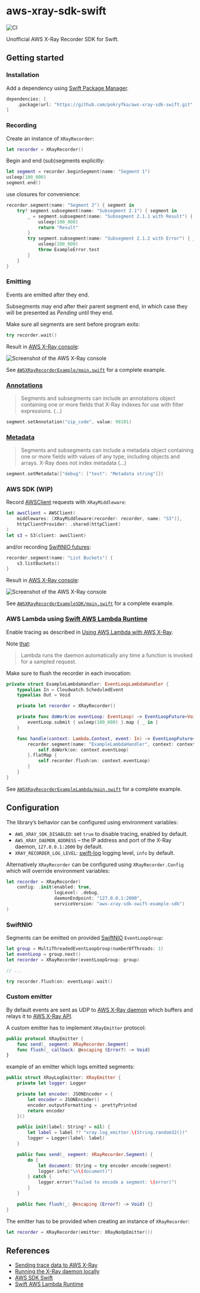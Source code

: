 # aws-xray-sdk-swift

![CI](https://github.com/pokryfka/aws-xray-sdk-swift/workflows/CI/badge.svg)

Unofficial AWS X-Ray Recorder SDK for Swift.

## Getting started

### Installation

Add a dependency using [Swift Package Manager](https://swift.org/package-manager/).

```swift
dependencies: [
    .package(url: "https://github.com/pokryfka/aws-xray-sdk-swift.git", from: "0.3.0")
]
```

### Recording

Create an instance of `XRayRecorder`:

```swift
let recorder = XRayRecorder()
```

Begin and end (sub)segments explicitly:

```swift
let segment = recorder.beginSegment(name: "Segment 1")
usleep(100_000)
segment.end()
```

use closures for convenience:

```swift
recorder.segment(name: "Segment 2") { segment in
    try? segment.subsegment(name: "Subsegment 2.1") { segment in
        _ = segment.subsegment(name: "Subsegment 2.1.1 with Result") { _ -> String in
            usleep(100_000)
            return "Result"
        }
        try segment.subsegment(name: "Subsegment 2.1.2 with Error") { _ in
            usleep(200_000)
            throw ExampleError.test
        }
    }
}
```

### Emitting

Events are emitted after they end.

Subsegments may end after their parent segment end, in which case they will be presented as *Pending* until they end.

Make sure all segments are sent before program exits:

```swift
try recorder.wait()
```

Result in [AWS X-Ray console](https://console.aws.amazon.com/xray/home):

![Screenshot of the AWS X-Ray console](./images/example.png?raw=true)

See [`AWSXRayRecorderExample/main.swift`](./Examples/Sources/AWSXRayRecorderExample/main.swift) for a complete example.

### [Annotations](https://docs.aws.amazon.com/xray/latest/devguide/xray-api-segmentdocuments.html#api-segmentdocuments-annotations)

> Segments and subsegments can include an annotations object containing one or more fields that X-Ray indexes for use with filter expressions. (...)

```swift
segment.setAnnotation("zip_code", value: 98101)
```

### [Metadata](https://docs.aws.amazon.com/xray/latest/devguide/xray-api-segmentdocuments.html#api-segmentdocuments-metadata)

> Segments and subsegments can include a metadata object containing one or more fields with values of any type, including objects and arrays. X-Ray does not index metadata (...)

```swift
segment.setMetadata(["debug": ["test": "Metadata string"]])
```

### AWS SDK (WIP)

Record [AWSClient](https://github.com/swift-aws/aws-sdk-swift) requests with `XRayMiddleware`:

```swift
let awsClient = AWSClient(
    middlewares: [XRayMiddleware(recorder: recorder, name: "S3")],
    httpClientProvider: .shared(httpClient)
)
let s3 = S3(client: awsClient)
```

and/or recording [SwiftNIO futures](https://github.com/apple/swift-nio#promises-and-futures):

```swift
recorder.segment(name: "List Buckets") {
    s3.listBuckets()
}
```

Result in [AWS X-Ray console](https://console.aws.amazon.com/xray/home):

![Screenshot of the AWS X-Ray console](./images/example_sdk.png?raw=true)

See [`AWSXRayRecorderExampleSDK/main.swift`](./Examples/Sources/AWSXRayRecorderExampleSDK/main.swift) for a complete example.

### AWS Lambda using [Swift AWS Lambda Runtime](https://github.com/swift-server/swift-aws-lambda-runtime)

Enable tracing as described in [Using AWS Lambda with AWS X-Ray](https://docs.aws.amazon.com/lambda/latest/dg/services-xray.html).

Note [that](https://docs.aws.amazon.com/xray/latest/devguide/xray-daemon.html):

>  Lambda runs the daemon automatically any time a function is invoked for a sampled request.

Make sure to flush the recorder in each invocation:

```swift
private struct ExampleLambdaHandler: EventLoopLambdaHandler {
    typealias In = Cloudwatch.ScheduledEvent
    typealias Out = Void

    private let recorder = XRayRecorder()

    private func doWork(on eventLoop: EventLoop) -> EventLoopFuture<Void> {
        eventLoop.submit { usleep(100_000) }.map { _ in }
    }

    func handle(context: Lambda.Context, event: In) -> EventLoopFuture<Void> {
        recorder.segment(name: "ExampleLambdaHandler", context: context) {
            self.doWork(on: context.eventLoop)
        }.flatMap {
            self.recorder.flush(on: context.eventLoop)
        }
    }
}
```

See [`AWSXRayRecorderExampleLambda/main.swift`](./Examples/Sources/AWSXRayRecorderExampleLambda/main.swift) for a complete example.

## Configuration

The library’s behavior can be configured using environment variables:

- `AWS_XRAY_SDK_DISABLED`: set `true` to disable tracing, enabled by default.
- `AWS_XRAY_DAEMON_ADDRESS` – the IP address and port of the X-Ray daemon, `127.0.0.1:2000` by default.
- `XRAY_RECORDER_LOG_LEVEL`: [swift-log](https://github.com/apple/swift-log) logging level, `info` by default.

Alternatively `XRayRecorder` can be configured using `XRayRecorder.Config` which will override environment variables:

```swift
let recorder = XRayRecorder(
    config: .init(enabled: true,
                  logLevel: .debug,
                  daemonEndpoint: "127.0.0.1:2000",
                  serviceVersion: "aws-xray-sdk-swift-example-sdk")
)                  
```

### SwiftNIO

Segments can be emitted on provided [SwiftNIO](https://github.com/apple/swift-nio#eventloops-and-eventloopgroups) `EventLoopGroup`:

```swift
let group = MultiThreadedEventLoopGroup(numberOfThreads: 1)
let eventLoop = group.next()
let recorder = XRayRecorder(eventLoopGroup: group)

// ...

try recorder.flush(on: eventLoop).wait()
```

### Custom emitter

By default events are sent as UDP to [AWS X-Ray daemon](https://docs.aws.amazon.com/xray/latest/devguide/xray-daemon.html) which buffers and relays it to [AWS X-Ray API](https://docs.aws.amazon.com/xray/latest/devguide/xray-api.html).

A custom emitter has to implement `XRayEmitter` protocol:

```swift
public protocol XRayEmitter {
    func send(_ segment: XRayRecorder.Segment)
    func flush(_ callback: @escaping (Error?) -> Void)
}
```

example of an emitter which logs emitted segments:

```swift
public struct XRayLogEmitter: XRayEmitter {
    private let logger: Logger

    private let encoder: JSONEncoder = {
        let encoder = JSONEncoder()
        encoder.outputFormatting = .prettyPrinted
        return encoder
    }()

    public init(label: String? = nil) {
        let label = label ?? "xray.log_emitter.\(String.random32())"
        logger = Logger(label: label)
    }

    public func send(_ segment: XRayRecorder.Segment) {
        do {
            let document: String = try encoder.encode(segment)
            logger.info("\n\(document)")
        } catch {
            logger.error("Failed to encode a segment: \(error)")
        }
    }

    public func flush(_: @escaping (Error?) -> Void) {}
}
```


The emitter has to be provided when creating an instance of `XRayRecorder`:

```swift
let recorder = XRayRecorder(emitter: XRayNoOpEmitter())
```

## References

- [Sending trace data to AWS X-Ray](https://docs.aws.amazon.com/xray/latest/devguide/xray-api-sendingdata.html)
- [Running the X-Ray daemon locally](https://docs.aws.amazon.com/xray/latest/devguide/xray-daemon-local.html)
- [AWS SDK Swift](https://github.com/swift-aws/aws-sdk-swift)
- [Swift AWS Lambda Runtime](https://github.com/swift-server/swift-aws-lambda-runtime)
